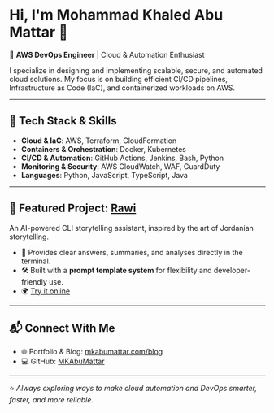 # Hi, I'm Mohammad Khaled Abu Mattar 👋  

🚀 **AWS DevOps Engineer** | Cloud & Automation Enthusiast  

I specialize in designing and implementing scalable, secure, and automated cloud solutions. My focus is on building efficient CI/CD pipelines, Infrastructure as Code (IaC), and containerized workloads on AWS.  

---

## 🔧 Tech Stack & Skills  
- **Cloud & IaC**: AWS, Terraform, CloudFormation  
- **Containers & Orchestration**: Docker, Kubernetes  
- **CI/CD & Automation**: GitHub Actions, Jenkins, Bash, Python  
- **Monitoring & Security**: AWS CloudWatch, WAF, GuardDuty  
- **Languages**: Python, JavaScript, TypeScript, Java  

---

## 🌟 Featured Project: [Rawi](https://github.com/withrawi/rawi)  
An AI-powered CLI storytelling assistant, inspired by the art of Jordanian storytelling.  
- 🎯 Provides clear answers, summaries, and analyses directly in the terminal.  
- 🛠️ Built with a **prompt template system** for flexibility and developer-friendly use.  
- 🌍 [Try it online](https://rawi.mkabumattar.com)  

---

## 📬 Connect With Me  
- 🌐 Portfolio & Blog: [mkabumattar.com/blog](https://mkabumattar.com/blog)  
- 💻 GitHub: [MKAbuMattar](https://github.com/MKAbuMattar)  

---

⭐️ *Always exploring ways to make cloud automation and DevOps smarter, faster, and more reliable.*  
